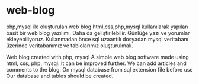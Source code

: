 # web-blog
php,mysql ile oluşturulan web blog
html,css,php,mysql kullanılarak yapılan basit bir web blog yazılımı. Daha da geliştirilebilir.
Günlüğe yazı ve yorumlar ekleyebiliyoruz. Kullanmadan önce sql uzaantılı dosyadan mysql veritabanı üzerinde
veritabanımız ve tablolarımız oluşturulmalı.

Web blog created with php, mysql
A simple web blog software made using html, css, php, mysql. It can be improved further.
We can add articles and comments to the blog. On mysql database from sql extension file before use
Our database and tables should be created.

